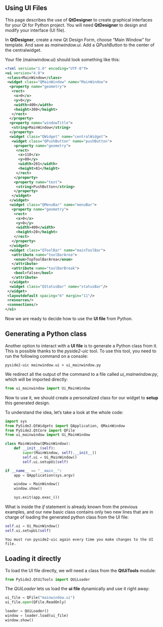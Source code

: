 ## Using UI Files

This page describes the use of **QtDesigner** to create graphical interfaces for your Qt for Python project. 
You will need **QtDesigner** to design and modify your interface (UI file).

In **QtDesigner**, create a new Qt Design Form, choose “Main Window” for template. 
And save as _mainwindow.ui_. 
Add a _QPushButton_ to the center of the centralwidget.

Your file (mainwindow.ui) should look something like this:
```xml
<?xml version="1.0" encoding="UTF-8"?>
<ui version="4.0">
 <class>MainWindow</class>
 <widget class="QMainWindow" name="MainWindow">
  <property name="geometry">
   <rect>
    <x>0</x>
    <y>0</y>
    <width>400</width>
    <height>300</height>
   </rect>
  </property>
  <property name="windowTitle">
   <string>MainWindow</string>
  </property>
  <widget class="QWidget" name="centralWidget">
   <widget class="QPushButton" name="pushButton">
    <property name="geometry">
     <rect>
      <x>110</x>
      <y>80</y>
      <width>201</width>
      <height>81</height>
     </rect>
    </property>
    <property name="text">
     <string>PushButton</string>
    </property>
   </widget>
  </widget>
  <widget class="QMenuBar" name="menuBar">
   <property name="geometry">
    <rect>
     <x>0</x>
     <y>0</y>
     <width>400</width>
     <height>20</height>
    </rect>
   </property>
  </widget>
  <widget class="QToolBar" name="mainToolBar">
   <attribute name="toolBarArea">
    <enum>TopToolBarArea</enum>
   </attribute>
   <attribute name="toolBarBreak">
    <bool>false</bool>
   </attribute>
  </widget>
  <widget class="QStatusBar" name="statusBar"/>
 </widget>
 <layoutdefault spacing="6" margin="11"/>
 <resources/>
 <connections/>
</ui>
```

Now we are ready to decide how to use the **UI file** from Python.

## Generating a Python class

Another option to interact with a **UI file** is to generate a Python class from it. 
This is possible thanks to the _pyside2-uic_ tool.
To use this tool, you need to run the following command on a console:

```shell script
pyside2-uic mainwindow.ui > ui_mainwindow.py
```

We redirect all the output of the command to a file called _ui_mainwindow.py_, which will be imported directly:

```python
from ui_mainwindow import Ui_MainWindow
```

Now to use it, we should create a personalized class for our widget to **setup** this generated design.

To understand the idea, let’s take a look at the whole code:

```python
import sys
from PySide2.QtWidgets import QApplication, QMainWindow
from PySide2.QtCore import QFile
from ui_mainwindow import Ui_MainWindow

class MainWindow(QMainWindow):
    def __init__(self):
        super(MainWindow, self).__init__()
        self.ui = Ui_MainWindow()
        self.ui.setupUi(self)

if __name__ == "__main__":
    app = QApplication(sys.argv)

    window = MainWindow()
    window.show()

    sys.exit(app.exec_())
```

What is inside the _if_ statement is already known from the previous examples, and our new basic class contains only two new lines that are in charge of loading the generated python class from the UI file:

```python
self.ui = Ui_MainWindow()
self.ui.setupUi(self)
```

`You must run pyside2-uic again every time you make changes to the UI file.`

## Loading it directly

To load the UI file directly, we will need a class from the **QtUiTools** module:
```python
from PySide2.QtUiTools import QUiLoader
```
The _QUiLoader_ lets us load the **ui file** dynamically and use it right away:
```python
ui_file = QFile("mainwindow.ui")
ui_file.open(QFile.ReadOnly)

loader = QUiLoader()
window = loader.load(ui_file)
window.show()
```